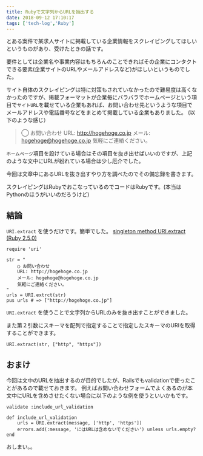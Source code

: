 ```yaml
---
title: Rubyで文字列からURLを抽出する
date: 2018-09-12 17:10:17
tags: ['tech-log','Ruby']
---
```


とある案件で某求人サイトに掲載している企業情報をスクレイピングしてほしいというものがあり、受けたときの話です。

要件としては企業名や事業内容はもちろんのことできればその企業にコンタクトできる要素(企業サイトのURLやメールアドレスなど)がほしいというものでした。

サイト自体のスクレイピングは特に対策もされていなかったので難易度は高くなかったのですが、掲載フォーマットが企業毎にバラバラでホームページという項目で`サイトURL`を載せている企業もあれば、お問い合わせ先というような項目でメールアドレスや電話番号などをまとめて掲載している企業もありました。
(以下のような感じ）

> ◯ お問い合わせ
> URL: http://hogehoge.co.jp
> メール: hogehoge@hogehoge.co.jp
> 気軽にご連絡ください。

`ホームページ`項目を設けている場合はその項目を抜き出せばいいのですが、上記のような文中にURLが紛れている場合は少し厄介でした。

今回は文章中にあるURLを抜き出すやり方を調べたのでその備忘録を書きます。

スクレイピングはRubyでおこなっているのでコードはRubyです。(本当はPythonのほうがいいのだろうけど)

## 結論
`URI.extract`  を使うだけです。簡単でした。
[singleton method URI.extract (Ruby 2.5.0)](https://docs.ruby-lang.org/ja/latest/method/URI/s/extract.html)

```
require 'uri'

str = "
    ◯ お問い合わせ
    URL: http://hogehoge.co.jp
    メール: hogehoge@hogehoge.co.jp
    気軽にご連絡ください。
"
urls = URI.extrct(str)
pus urls # => ["http://hogehoge.co.jp"]
```


`URI.extract` を使うことで文字列からURLのみを抜き出すことができました。

また第２引数にスキーマを配列で指定することで指定したスキーマのURIを取得することができます。

```
URI.extract(str, ["http", "https"]) 
```



## おまけ
今回は文中のURLを抽出するのが目的でしたが、Railsでもvalidationで使ったことがあるので載せておきます。
例えばお問い合わせフォームでよくあるのが本文中にURLを含めさせたくない場合に以下のような例を使うといいかもです。


```
validate :include_url_validation

def include_url_validation
    urls = URI.extract(message, ['http', 'https'])
    errors.add(:message, 'にはURLは含めないでください') unless urls.empty?
end
```


おしまい。。
